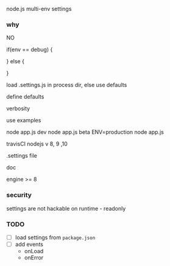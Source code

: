 
node.js multi-env settings

### why

NO

if(env == debug) {

} else {

}





load .settings.js in process dir, else use defaults

define defaults

verbosity

use examples

node app.js dev
node app.js beta
ENV=production node app.js

travisCI nodejs v 8, 9 ,10

.settings file

doc

engine >= 8

### security

settings are not hackable on runtime - readonly

### TODO
- [ ] load settings from `package.json`
- [ ] add events
  - onLoad
  - onError
  
